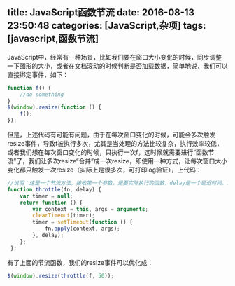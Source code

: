 title: JavaScript函数节流
date: 2016-08-13 23:50:48
categories: [JavaScript,杂项]
tags: [javascript,函数节流]
---

JavaScript中，经常有一种场景，比如我们要在窗口大小变化的时候，同步调整一下图形的大小，或者在文档滚动的时候判断是否加载数据，简单地说，我们可以直接绑定事件，如下：
```js
function f() {
    //do something
}
$(window).resize(function () {
    f();
});
```
但是，上述代码有可能有问题，由于在每次窗口变化的时候，可能会多次触发resize事件，导致f被执行多次，尤其是当处理的方法比较复杂，执行效率较低，或者我们想在每次窗口变化的时候，只执行一次f，这时候就需要进行“函数节流”了，我们让多次resize“合并”成一次resize，即使用一种方式，让每次窗口大小变化都只触发一次resize（实际上是很多次，可打印log验证），上代码：
```js
//说明：这是一个节流方法，接收第一个参数，是要实际执行的函数，delay是一个延迟时间，即每多少时间作为一个节流周期
function throttle(fn, delay) {
    var timer = null;
    return function () {
        var context = this, args = arguments;
        clearTimeout(timer);
        timer = setTimeout(function () {
            fn.apply(context, args);
        }, delay);
    };
 };
```
有了上面的节流函数，我们的resize事件可以优化成：
```js
$(window).resize(throttle(f, 50));
```
